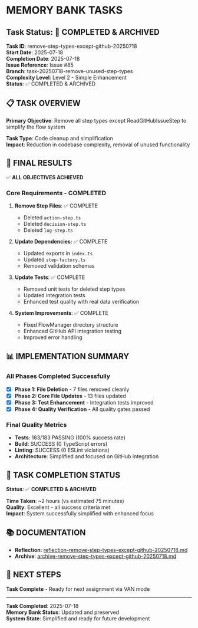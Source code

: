 # MEMORY BANK TASKS

## Task Status: 🎉 COMPLETED & ARCHIVED

**Task ID**: remove-step-types-except-github-20250718  
**Start Date**: 2025-07-18  
**Completion Date**: 2025-07-18  
**Issue Reference**: Issue #85  
**Branch**: task-20250718-remove-unused-step-types  
**Complexity Level**: Level 2 - Simple Enhancement  
**Status**: ✅ COMPLETED & ARCHIVED

## 📋 TASK OVERVIEW

**Primary Objective**: Remove all step types except ReadGitHubIssueStep to simplify the flow system

**Task Type**: Code cleanup and simplification  
**Impact**: Reduction in codebase complexity, removal of unused functionality

## 🎯 FINAL RESULTS

✅ **ALL OBJECTIVES ACHIEVED**

### **Core Requirements - COMPLETED**

1. **Remove Step Files**: ✅ COMPLETE
   - Deleted `action-step.ts`
   - Deleted `decision-step.ts`
   - Deleted `log-step.ts`

2. **Update Dependencies**: ✅ COMPLETE
   - Updated exports in `index.ts`
   - Updated `step-factory.ts`
   - Removed validation schemas

3. **Update Tests**: ✅ COMPLETE
   - Removed unit tests for deleted step types
   - Updated integration tests
   - Enhanced test quality with real data verification

4. **System Improvements**: ✅ COMPLETE
   - Fixed FlowManager directory structure
   - Enhanced GitHub API integration testing
   - Improved error handling

## 📊 IMPLEMENTATION SUMMARY

### **All Phases Completed Successfully**

- [x] **Phase 1: File Deletion** - 7 files removed cleanly
- [x] **Phase 2: Core File Updates** - 13 files updated
- [x] **Phase 3: Test Enhancement** - Integration tests improved
- [x] **Phase 4: Quality Verification** - All quality gates passed

### **Final Quality Metrics**

- **Tests**: 183/183 PASSING (100% success rate)
- **Build**: SUCCESS (0 TypeScript errors)
- **Linting**: SUCCESS (0 ESLint violations)
- **Architecture**: Simplified and focused on GitHub integration

## 🎉 TASK COMPLETION STATUS

**Status**: ✅ **COMPLETED & ARCHIVED**

**Time Taken**: ~2 hours (vs estimated 75 minutes)  
**Quality**: Excellent - all success criteria met  
**Impact**: System successfully simplified with enhanced focus

## 📚 DOCUMENTATION

- **Reflection**: [reflection-remove-step-types-except-github-20250718.md](reflection/reflection-remove-step-types-except-github-20250718.md)
- **Archive**: [archive-remove-step-types-except-github-20250718.md](archive/archive-remove-step-types-except-github-20250718.md)

## 🚀 NEXT STEPS

**Task Complete** - Ready for next assignment via VAN mode

---

**Task Completed**: 2025-07-18  
**Memory Bank Status**: Updated and preserved  
**System State**: Simplified and ready for future development
